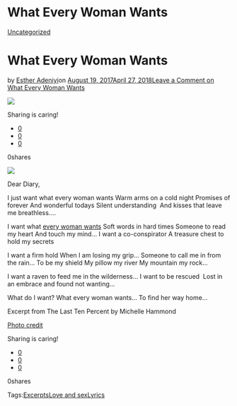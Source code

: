 # What Every Woman Wants

[Uncategorized](https://estheradeniyi.com/category/uncategorized/)
# What Every Woman Wants

by [Esther Adeniyi](https://estheradeniyi.com/author/esther-adeniyi/)on [August 19, 2017April 27, 2018](https://estheradeniyi.com/what-every-woman-wants/)[Leave a Comment on What Every Woman Wants](https://estheradeniyi.com/what-every-woman-wants/#respond)

![](https://estheradeniyi.com/wp-content/uploads/2017/08/downloadfile.jpeg)

Sharing is caring!

- [0](https://www.facebook.com/sharer/sharer.php?u=https%3A%2F%2Festheradeniyi.com%2Fwhat-every-woman-wants%2F&amp;t=What%20Every%20Woman%20Wants)
- [0](https://twitter.com/intent/tweet?text=What%20Every%20Woman%20Wants&amp;url=https%3A%2F%2Festheradeniyi.com%2Fwhat-every-woman-wants%2F)
- [0](#)

0shares

[![](https://estheradeniyi.com/wp-content/uploads/2017/08/downloadfile.jpeg)](https://estheradeniyi.com/wp-content/uploads/2017/08/downloadfile.jpeg)

Dear Diary,

I just want
 what every woman wants
Warm arms
 on a cold night
Promises of
 forever
And
 wonderful todays
Silent
 understanding&#xA0;
And kisses
 that leave me breathless&#x2026;.

I want what
[every woman wants](https://www.estheradeniyi.com/what-every-woman-wants-her-man-to-know)
Soft words
 in hard times
Someone to
 read my heart
And touch
 my mind&#x2026;
I want a
 co-conspirator
A treasure
 chest to hold my secrets

I want a
 firm hold
When I am
 losing my grip&#x2026;
Someone to
 call me in from the rain&#x2026;
To be my
 shield
My pillow
 my river
My mountain
 my rock&#x2026;

I want a
 raven to feed me in the wilderness&#x2026;
I want to
 be rescued&#xA0;
Lost in an
 embrace and found not wanting&#x2026;

What do I
 want?
What every
 woman wants&#x2026;
To find her
 way home&#x2026; 

Excerpt from The Last Ten Percent by Michelle Hammond

[Photo credit](http://www.cravingyellow.com/)

Sharing is caring!

- [0](https://www.facebook.com/sharer/sharer.php?u=https%3A%2F%2Festheradeniyi.com%2Fwhat-every-woman-wants%2F&amp;t=What%20Every%20Woman%20Wants)
- [0](https://twitter.com/intent/tweet?text=What%20Every%20Woman%20Wants&amp;url=https%3A%2F%2Festheradeniyi.com%2Fwhat-every-woman-wants%2F)
- [0](#)

0shares

Tags:[Excerpts](https://estheradeniyi.com/tag/excerpts/)[Love and sex](https://estheradeniyi.com/tag/love-and-sex/)[Lyrics](https://estheradeniyi.com/tag/lyrics/)
